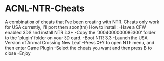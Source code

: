 # ACNL-NTR-Cheats
A combination of cheats that I've been creating with NTR.
Cheats only work for USA currently, I'll port them soon(tm)
How to install:
-Have a CFW enabled 3DS and install NTR 3.3+
-Copy the '0004000000086300' folder to the 'plugin' folder on your SD card. 
-Boot NTR 3.3
-Launch the USA Version of Animal Crossing New Leaf
-Press X+Y to open NTR menu, and then enter Game Plugin
-Select the cheats you want and then press B to close
-Enjoy
